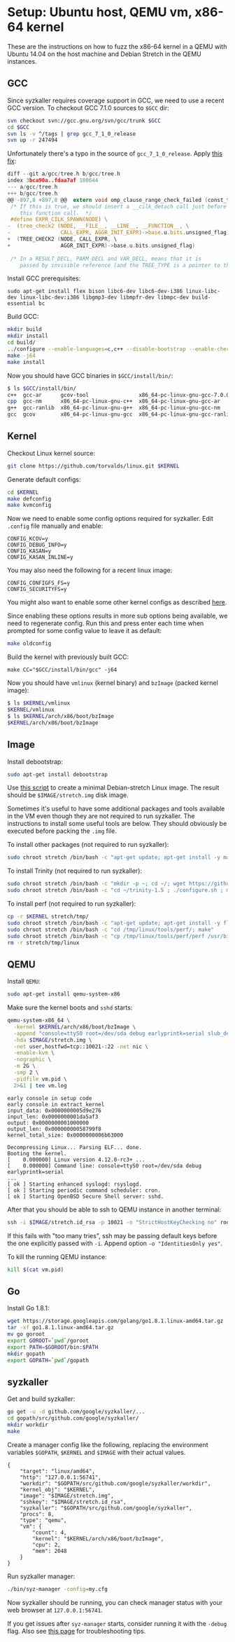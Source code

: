 # Setup: Ubuntu host, QEMU vm, x86-64 kernel

These are the instructions on how to fuzz the x86-64 kernel in a QEMU with Ubuntu 14.04 on the host machine and Debian Stretch in the QEMU instances.

## GCC

Since syzkaller requires coverage support in GCC, we need to use a recent GCC version. To checkout GCC 7.1.0 sources to `$GCC` dir:
``` bash
svn checkout svn://gcc.gnu.org/svn/gcc/trunk $GCC
cd $GCC
svn ls -v ^/tags | grep gcc_7_1_0_release
svn up -r 247494
```

Unfortunately there's a typo in the source of `gcc_7_1_0_release`. Apply [this fix](https://patchwork.ozlabs.org/patch/757421/):
``` c
diff --git a/gcc/tree.h b/gcc/tree.h
index 3bca90a..fdaa7af 100644
--- a/gcc/tree.h
+++ b/gcc/tree.h
@@ -897,8 +897,8 @@  extern void omp_clause_range_check_failed (const_tree, const char *, int,
 /* If this is true, we should insert a __cilk_detach call just before
    this function call.  */
 #define EXPR_CILK_SPAWN(NODE) \
-  (tree_check2 (NODE, __FILE__, __LINE__, __FUNCTION__, \
-                CALL_EXPR, AGGR_INIT_EXPR)->base.u.bits.unsigned_flag)
+  (TREE_CHECK2 (NODE, CALL_EXPR, \
+                AGGR_INIT_EXPR)->base.u.bits.unsigned_flag)
 
 /* In a RESULT_DECL, PARM_DECL and VAR_DECL, means that it is
    passed by invisible reference (and the TREE_TYPE is a pointer to the true
```

Install GCC prerequisites:
```
sudo apt-get install flex bison libc6-dev libc6-dev-i386 linux-libc-dev linux-libc-dev:i386 libgmp3-dev libmpfr-dev libmpc-dev build-essential bc
```

Build GCC:
``` bash
mkdir build
mkdir install
cd build/
../configure --enable-languages=c,c++ --disable-bootstrap --enable-checking=no --with-gnu-as --with-gnu-ld --with-ld=/usr/bin/ld.bfd --disable-multilib --prefix=$GCC/install/
make -j64
make install
```

Now you should have GCC binaries in `$GCC/install/bin/`:
``` bash
$ ls $GCC/install/bin/
c++  gcc-ar      gcov-tool                x86_64-pc-linux-gnu-gcc-7.0.0
cpp  gcc-nm      x86_64-pc-linux-gnu-c++  x86_64-pc-linux-gnu-gcc-ar
g++  gcc-ranlib  x86_64-pc-linux-gnu-g++  x86_64-pc-linux-gnu-gcc-nm
gcc  gcov        x86_64-pc-linux-gnu-gcc  x86_64-pc-linux-gnu-gcc-ranlib
```

## Kernel

Checkout Linux kernel source:
``` bash
git clone https://github.com/torvalds/linux.git $KERNEL
```

Generate default configs:
``` bash
cd $KERNEL
make defconfig
make kvmconfig
```

Now we need to enable some config options required for syzkaller.
Edit `.config` file manually and enable:
```
CONFIG_KCOV=y
CONFIG_DEBUG_INFO=y
CONFIG_KASAN=y
CONFIG_KASAN_INLINE=y
```

You may also need the following for a recent linux image:
```
CONFIG_CONFIGFS_FS=y
CONFIG_SECURITYFS=y
```

You might also want to enable some other kernel configs as described [here](kernel_configs.md).

Since enabling these options results in more sub options being available, we need to regenerate config. Run this and press enter each time when prompted for some config value to leave it as default:
``` bash
make oldconfig
```

Build the kernel with previously built GCC:
```
make CC="$GCC/install/bin/gcc" -j64
```

Now you should have `vmlinux` (kernel binary) and `bzImage` (packed kernel image):
``` bash
$ ls $KERNEL/vmlinux
$KERNEL/vmlinux
$ ls $KERNEL/arch/x86/boot/bzImage 
$KERNEL/arch/x86/boot/bzImage
```

## Image

Install debootstrap:
``` bash
sudo apt-get install debootstrap
```

Use [this script](https://github.com/google/syzkaller/blob/master/tools/create-image.sh) to create a minimal Debian-stretch Linux image.
The result should be `$IMAGE/stretch.img` disk image.

Sometimes it's useful to have some additional packages and tools available in the VM even though they are not required to run syzkaller.
The instructions to install some useful tools are below.
They should obviously be executed before packing the `.img` file.

To install other packages (not required to run syzkaller):
``` bash
sudo chroot stretch /bin/bash -c "apt-get update; apt-get install -y make sysbench git vim tmux usbutils"
```

To install Trinity (not required to run syzkaller):
``` bash
sudo chroot stretch /bin/bash -c "mkdir -p ~; cd ~/; wget https://github.com/kernelslacker/trinity/archive/v1.5.tar.gz -O trinity-1.5.tar.gz; tar -xf trinity-1.5.tar.gz"
sudo chroot stretch /bin/bash -c "cd ~/trinity-1.5 ; ./configure.sh ; make -j16 ; make install"
```

To install perf (not required to run syzkaller):
``` bash
cp -r $KERNEL stretch/tmp/
sudo chroot stretch /bin/bash -c "apt-get update; apt-get install -y flex bison python-dev libelf-dev libunwind8-dev libaudit-dev libslang2-dev libperl-dev binutils-dev liblzma-dev libnuma-dev"
sudo chroot stretch /bin/bash -c "cd /tmp/linux/tools/perf/; make"
sudo chroot stretch /bin/bash -c "cp /tmp/linux/tools/perf/perf /usr/bin/"
rm -r stretch/tmp/linux
```

## QEMU

Install `QEMU`:
``` bash
sudo apt-get install qemu-system-x86
```

Make sure the kernel boots and `sshd` starts:
``` bash
qemu-system-x86_64 \
  -kernel $KERNEL/arch/x86/boot/bzImage \
  -append "console=ttyS0 root=/dev/sda debug earlyprintk=serial slub_debug=QUZ"\
  -hda $IMAGE/stretch.img \
  -net user,hostfwd=tcp::10021-:22 -net nic \
  -enable-kvm \
  -nographic \
  -m 2G \
  -smp 2 \
  -pidfile vm.pid \
  2>&1 | tee vm.log
```

```
early console in setup code
early console in extract_kernel
input_data: 0x0000000005d9e276
input_len: 0x0000000001da5af3
output: 0x0000000001000000
output_len: 0x00000000058799f8
kernel_total_size: 0x0000000006b63000

Decompressing Linux... Parsing ELF... done.
Booting the kernel.
[    0.000000] Linux version 4.12.0-rc3+ ...
[    0.000000] Command line: console=ttyS0 root=/dev/sda debug earlyprintk=serial
...
[ ok ] Starting enhanced syslogd: rsyslogd.
[ ok ] Starting periodic command scheduler: cron.
[ ok ] Starting OpenBSD Secure Shell server: sshd.
```

After that you should be able to ssh to QEMU instance in another terminal:
``` bash
ssh -i $IMAGE/stretch.id_rsa -p 10021 -o "StrictHostKeyChecking no" root@localhost
```

If this fails with "too many tries", ssh may be passing default keys before
the one explicitly passed with `-i`. Append option `-o "IdentitiesOnly yes"`.

To kill the running QEMU instance:
``` bash
kill $(cat vm.pid)
```

## Go

Install Go 1.8.1:
``` bash
wget https://storage.googleapis.com/golang/go1.8.1.linux-amd64.tar.gz
tar -xf go1.8.1.linux-amd64.tar.gz
mv go goroot
export GOROOT=`pwd`/goroot
export PATH=$GOROOT/bin:$PATH
mkdir gopath
export GOPATH=`pwd`/gopath
```

## syzkaller

Get and build syzkaller:
``` bash
go get -u -d github.com/google/syzkaller/...
cd gopath/src/github.com/google/syzkaller/
mkdir workdir
make
```

Create a manager config like the following, replacing the environment
variables `$GOPATH`, `$KERNEL` and `$IMAGE` with their actual values.
```
{
	"target": "linux/amd64",
	"http": "127.0.0.1:56741",
	"workdir": "$GOPATH/src/github.com/google/syzkaller/workdir",
	"kernel_obj": "$KERNEL",
	"image": "$IMAGE/stretch.img",
	"sshkey": "$IMAGE/stretch.id_rsa",
	"syzkaller": "$GOPATH/src/github.com/google/syzkaller",
	"procs": 8,
	"type": "qemu",
	"vm": {
		"count": 4,
		"kernel": "$KERNEL/arch/x86/boot/bzImage",
		"cpu": 2,
		"mem": 2048
	}
}
```

Run syzkaller manager:
``` bash
./bin/syz-manager -config=my.cfg
```

Now syzkaller should be running, you can check manager status with your web browser at `127.0.0.1:56741`.

If you get issues after `syz-manager` starts, consider running it with the `-debug` flag.
Also see [this page](/docs/troubleshooting.md) for troubleshooting tips.
